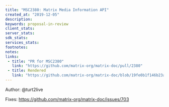 ```yaml
---
title: "MSC2380: Matrix Media Information API"
created_at: "2019-12-05"
description:
keywords: proposal-in-review
client_stats:
server_stats:
sdk_stats:
services_stats:
footnotes:
notes:
links:
 - title: "PR for MSC2380"
   link: "https://github.com/matrix-org/matrix-doc/pull/2380"
 - title: Rendered
   link: "https://github.com/matrix-org/matrix-doc/blob/19fe0b1f146b23a72a210429c0d2e47a07dcc63c/proposals/2380-media-information-api.md"
---
```


Author: @turt2live

Fixes: https://github.com/matrix-org/matrix-doc/issues/703
